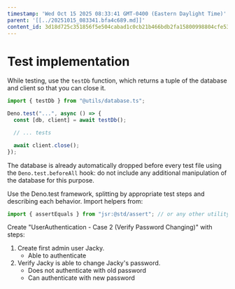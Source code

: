 ```yaml
---
timestamp: 'Wed Oct 15 2025 08:33:41 GMT-0400 (Eastern Daylight Time)'
parent: '[[../20251015_083341.bfa4c689.md]]'
content_id: 3d18d725c351856f5e504cabad1c0cb21b466bdb2fa15800998804cfe5310486
---
```


# Test implementation

While testing, use the `testDb` function, which returns a tuple of the database and client so that you can close it.

```typescript
import { testDb } from "@utils/database.ts";

Deno.test("...", async () => {
  const [db, client] = await testDb();

  // ... tests

  await client.close();
});
```

The database is already automatically dropped before every test file using the `Deno.test.beforeAll` hook: do not include any additional manipulation of the database for this purpose.

Use the Deno.test framework, splitting by appropriate test steps and describing each behavior. Import helpers from:

```typescript
import { assertEquals } from "jsr:@std/assert"; // or any other utility from the library
```

Create "UserAuthentication - Case 2 (Verify Password Changing)" with steps:

1. Create first admin user Jacky.
   * Able to authenticate
2. Verify Jacky is able to change Jacky's password.
   * Does not authenticate with old password
   * Can authenticate with new password
